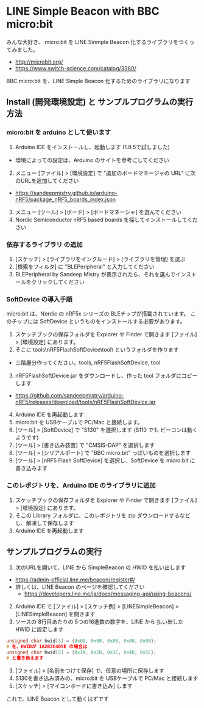 # LINE Simple Beacon with BBC micro:bit

みんな大好き、 micro:bit を LINE Sinmple Beacon 化するライブラリをつくってみました。

  - http://microbit.org/
  - https://www.switch-science.com/catalog/3380/


BBC micro:bit を、LINE Simple Beacon 化するためのライブラリになります

## Install (開発環境設定) と サンプルプログラムの実行方法

### micro:bit を arduino として使います

1. Arduino IDE をインストールし、起動します (1.8.5で試しました)
  - 環境によっての設定は、Arduino のサイトを参考にしてください
2. メニュー [ファイル] > [環境設定] で "追加のボードマネージャの URL" に次のURLを追加してください
  - https://sandeepmistry.github.io/arduino-nRF5/package_nRF5_boards_index.json
3. メニュー [ツール] > [ボード] > [ボードマネーシャ] を選んでください
4. Nordic Semiconductor nRF5 based boards を探してインストールしてください

### 依存するライブラリ の追加

1. [スケッチ] > [ライブラリをインクルード] > [ライブラリを管理] を選ぶ
2. [検索をフィルタ] に "BLEPeripheral" と入力してください
3. BLEPeripheral by Sandeep Mistry が表示されたら、それを選んでインストールをクリックしてください

### SoftDevice の導入手順

micro:bit は、Nordic の nRF5x シリーズの BLEチップが搭載されています。
このチップには SoftDevice というものをインストールする必要があります。

1. スケッチブックの保存フォルダを Explorer や Finder で開きます [ファイル] > [環境設定] にあります。
2. そこに tools\nRF5FlashSoftDevice\tool\ というフォルダを作ります 
  - 三階層分作ってください。tools, nRF5FlashSoftDevice, tool
3. nRF5FlashSoftDevice.jar をダウンロードし、作った tool フォルダにコピーします
  - https://github.com/sandeepmistry/arduino-nRF5/releases/download/tools/nRF5FlashSoftDevice.jar
4. Arduino IDE を再起動します
5. micro:bit を USBケーブルで PC/Mac と接続します。
6. [ツール] > [SoftDevice] で "S130" を選択します (S110 でも ビーコンは動くようです)
7. [ツール] > [書き込み装置] で "CMSIS-DAP" を選択します
8. [ツール] > [シリアルポート] で "BBC micro:bit" っぽいものを選択します
9. [ツール] > [nRF5 Flash SoftDevice] を選択し、SoftDevice を micro:bit に書き込みます

### このレポジトリを、Arduino IDE のライブラリに追加

1. スケッチブックの保存フォルダを Explorer や Finder で開きます [ファイル] > [環境設定] にあります。
2. そこの Library フォルダに、このレポジトリを zip ダウンロードするなどし、解凍して保存します
3. Arduino IDE を再起動します

## サンプルプログラムの実行

1. 次のURLを開いて、LINE から SimpleBeacon の HWID を払い出します
  - https://admin-official.line.me/beacon/register#/
  - 詳しくは、LINE Beacon のページを確認してください
    - https://developers.line.me/ja/docs/messaging-api/using-beacons/
2. Arduino IDE で [ファイル] > [スケッチ例] > [LINESimpleBeacon] > [LINESimpleBeacon] を開きます
3. ソースの 8行目あたりの 5つの16進数の数字を、LINE から 払い出した HWID に設定します
  ```c++
  unsigned char hwid[5] = {0x00, 0x00, 0x00, 0x00, 0x00};
  # を、HWIDが 1A2B3C4D5E の場合は
  unsigned char hwid[5] = {0x1A, 0x2B, 0x3C, 0x4D, 0x5E};
  # と書き換えます
  ```
3. [ファイル] > [名前をつけて保存] で、任意の場所に保存します
4. S130を書き込み済みの、micro:bit を USBケーブルで PC/Mac と接続します
5. [スケッチ] > [マイコンボードに書き込み] します

これで、LINE Beacon として動くはずです 

